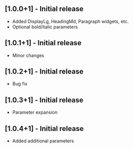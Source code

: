 ## [1.0.0+1] - Initial release

- Added DisplayLg, HeadingMd, Paragraph widgets, etc.
- Optional bold/italic parameters

## [1.0.1+1] - Initial release

- Minor changes

## [1.0.2+1] - Initial release

- Bug fix

## [1.0.3+1] - Initial release

- Parameter expansion

## [1.0.4+1] - Initial release

- Added additional parameters
